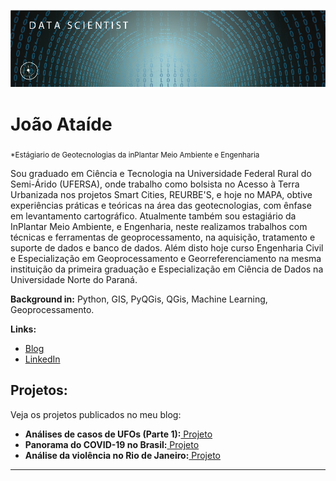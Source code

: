 
<p align="center">
  <img src="Prancheta 3-100.jpg" >
</p>

# João Ataíde
<sub>*Estágiario de Geotecnologias da inPlantar  Meio Ambiente e Engenharia​</sub>

Sou graduado em Ciência e Tecnologia na Universidade Federal Rural do Semi-Árido (UFERSA), onde trabalho como bolsista no Acesso à Terra Urbanizada nos projetos Smart Cities, REURBE'S, e hoje no MAPA, obtive experiências práticas e teóricas na área das geotecnologias, com ênfase em levantamento cartográfico. Atualmente também sou estagiário da InPlantar Meio Ambiente, e Engenharia, neste realizamos trabalhos com técnicas e ferramentas de geoprocessamento, na aquisição, tratamento e suporte de dados e banco de dados. Além disto hoje curso Engenharia Civil e Especialização em Geoprocessamento e Georreferenciamento na mesma instituição da primeira graduação e Especialização em Ciência de Dados na Universidade Norte do Paraná. 

**Background in:** Python, GIS, PyQGis, QGis, Machine Learning, Geoprocessamento.

**Links:**
* [Blog](https://www.joaoataide.com)
* [LinkedIn](https://www.linkedin.com/in/joaoataidee/)


## Projetos:
Veja os projetos publicados no meu blog:
* **Análises de casos de UFOs (Parte 1):**[ Projeto](https://www.joaoataide.com/post/an%C3%A1lises-de-casos-de-ufos-parte-1-1)
* **Panorama do COVID-19 no Brasil:**[ Projeto](https://www.joaoataide.com/post/panorama-do-covid-19-no-brasil)
* **Análise da violência no Rio de Janeiro:**[ Projeto](https://www.joaoataide.com/post/análise-da-violênca-no-rio-de-janeiro)
---




